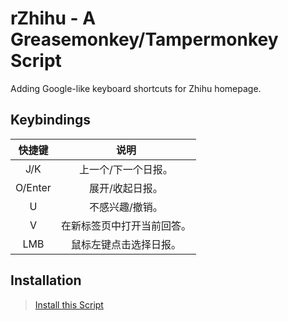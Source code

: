 # rZhihu - A Greasemonkey/Tampermonkey Script

Adding Google-like keyboard shortcuts for Zhihu homepage.


## Keybindings

|    快捷键    |          说明           |
|:-----------:|:-----------------------:|
|     J/K     |    上一个/下一个日报。     |
|   O/Enter   |      展开/收起日报。      |
|      U      |      不感兴趣/撤销。      |
|      V      |  在新标签页中打开当前回答。 |
|     LMB     |   鼠标左键点击选择日报。   |


## Installation

> [Install this Script](https://greasyfork.org/zh-CN/scripts/30036-rzhihu)
